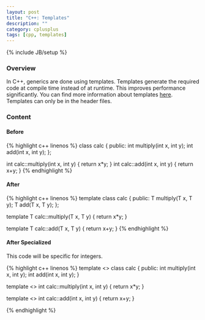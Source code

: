 ```yaml
---
layout: post
title: "C++: Templates"
description: ""
category: cplusplus
tags: [cpp, templates]
---
```

{% include JB/setup %}

<!-- Overview -->
<h3>Overview</h3>

In C++, generics are done using templates. Templates generate the required code at compile time instead of at runtime.
This improves performance significantly. You can find more information about templates [here](http://www.cprogramming.com/tutorial/templates.html).
Templates can only be in the header files.

<!-- Content -->
<h3>Content</h3>

<!-- Before -->
<h4>Before</h4>

<!-- Code _______________________________________-->
{% highlight c++ linenos %}
class calc
{
  public:
      int multiply(int x, int y);
      int add(int x, int y);
};

int calc::multiply(int x, int y)
{
    return x*y;
}
int calc::add(int x, int y)
{
    return x+y;
}
{% endhighlight %}
<!-- /Code ^^^^^^^^^^^^^^^^^^^^^^^^^^^^^^^^^^^^^^-->


<!-- After -->
<h4>After</h4>

<!-- Code _______________________________________-->
{% highlight c++ linenos %}
template <typename T>
class calc
{
  public:
    T multiply(T x, T y);
    T add(T x, T y);
};

template <typename T>
T calc<T>::multiply(T x, T y)
{
  return x*y;
}

template <typename T>
T calc<T>::add(T x, T y)
{
  return x+y;
}
{% endhighlight %}
<!-- /Code ^^^^^^^^^^^^^^^^^^^^^^^^^^^^^^^^^^^^^^-->


<!-- After Specialized -->
<h4>After Specialized</h4>

This code will be specific for integers.

<!-- Code _______________________________________-->
{% highlight c++ linenos %}
template <>
class calc<int>
{
  public:
    int multiply(int x, int y);
    int add(int x, int y);
}

template <>
int calc<int>::multiply(int x, int y)
{
  return x*y;
}

template <>
int calc<int>::add(int x, int y)
{
  return x+y;
}

{% endhighlight %}
<!-- /Code ^^^^^^^^^^^^^^^^^^^^^^^^^^^^^^^^^^^^^^-->
